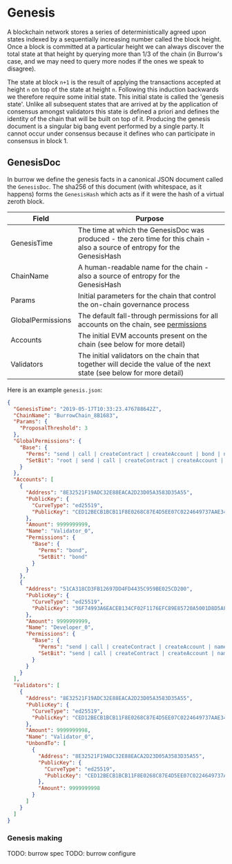 # Genesis

A blockchain network stores a series of deterministically agreed upon states indexed by a sequentially increasing number called the block height. Once a block is committed at a particular height we can always discover the total state at that height by querying more than 1/3 of the chain (in Burrow's case, and we may need to query more nodes if the ones we speak to disagree).

The state at block `n+1` is the result of applying the transactions accepted at height `n` on top of the state at height `n`. Following this induction backwards we therefore require some initial state. This initial state is called the 'genesis state'. Unlike all subsequent states that are arrived at by the application of consensus amongst validators this state is defined a priori and defines the identity of the chain that will be built on top of it. Producing the genesis document is a singular big bang event performed by a single party. It cannot occur under consensus because it defines who can participate in consensus in block 1.

## GenesisDoc
In burrow we define the genesis facts in a canonical JSON document called the `GenesisDoc`. The sha256 of this document (with whitespace, as it happens) forms the `GenesisHash` which acts as if it were the hash of a virtual zeroth block.


| Field | Purpose |
|-------|---------|
| GenesisTime | The time at which the GenesisDoc was produced - the zero time for this chain - also a source of entropy for the GenesisHash |
| ChainName | A human-readable name for the chain - also a source of entropy for the GenesisHash |
| Params | Initial parameters for the chain that control the on-chain governance process |
| GlobalPermissions | The default fall-through permissions for all accounts on the chain, see [permissions](permissions.md) |
| Accounts | The initial EVM accounts present on the chain (see below for more detail) |
| Validators | The initial validators on the chain that together will decide the value of the next state (see below for more detail) |

Here is an example `genesis.json`:
```json
{
  "GenesisTime": "2019-05-17T10:33:23.476788642Z",
  "ChainName": "BurrowChain_8B1683",
  "Params": {
    "ProposalThreshold": 3
  },
  "GlobalPermissions": {
    "Base": {
      "Perms": "send | call | createContract | createAccount | bond | name | proposal | input | batch | hasBase | hasRole",
      "SetBit": "root | send | call | createContract | createAccount | bond | name | proposal | input | batch | hasBase | setBase | unsetBase | setGlobal | hasRole | addRole | removeRole"
    }
  },
  "Accounts": [
    {
      "Address": "8E32521F19ADC32E88EACA2D23D05A3583D35A55",
      "PublicKey": {
        "CurveType": "ed25519",
        "PublicKey": "CED12BECB1BCB11F8E0268C87E4D5EE07C0224649737AAE3468373BD3F89DA1E"
      },
      "Amount": 9999999999,
      "Name": "Validator_0",
      "Permissions": {
        "Base": {
          "Perms": "bond",
          "SetBit": "bond"
        }
      }
    },
    {
      "Address": "51CA318CD3FB12697DD4FD4435C959BE025CD200",
      "PublicKey": {
        "CurveType": "ed25519",
        "PublicKey": "36F74993A6EACEB134CF02F1176EFC89E85720A5001D8D5AF46A2BCC99FBCD1E"
      },
      "Amount": 9999999999,
      "Name": "Developer_0",
      "Permissions": {
        "Base": {
          "Perms": "send | call | createContract | createAccount | name | proposal | input | hasRole | removeRole",
          "SetBit": "send | call | createContract | createAccount | name | proposal | input | hasRole | removeRole"
        }
      }
    }
  ],
  "Validators": [
    {
      "Address": "8E32521F19ADC32E88EACA2D23D05A3583D35A55",
      "PublicKey": {
        "CurveType": "ed25519",
        "PublicKey": "CED12BECB1BCB11F8E0268C87E4D5EE07C0224649737AAE3468373BD3F89DA1E"
      },
      "Amount": 9999999998,
      "Name": "Validator_0",
      "UnbondTo": [
        {
          "Address": "8E32521F19ADC32E88EACA2D23D05A3583D35A55",
          "PublicKey": {
            "CurveType": "ed25519",
            "PublicKey": "CED12BECB1BCB11F8E0268C87E4D5EE07C0224649737AAE3468373BD3F89DA1E"
          },
          "Amount": 9999999998
        }
      ]
    }
  ]
}

```
### Genesis making

TODO: burrow spec
TODO: burrow configure
